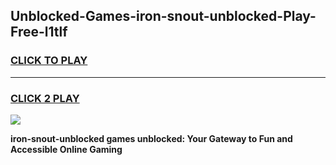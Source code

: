 
## Unblocked-Games-iron-snout-unblocked-Play-Free-l1tlf
<h3>
<a href="https://premium76.site?title=iron-snout-unblocked&ref=18A1">CLICK TO PLAY</a></h3>
<hr>

<h3>
<a href="https://premium76.site?title=iron-snout-unblocked&ref=18A1">CLICK 2 PLAY</a>
  
</h3>

<a href="https://premium76.site?title=iron-snout-unblocked&ref=18A1"><img src="https://clearcache.store/games.png"></a>


**iron-snout-unblocked games unblocked: Your Gateway to Fun and Accessible Online Gaming**
